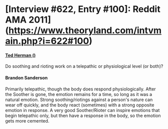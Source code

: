 # [Interview #622, Entry #100]: Reddit AMA 2011](https://www.theoryland.com/intvmain.php?i=622#100)

#### [Ted Herman ()](http://www.reddit.com/r/Fantasy/comments/k0fp8/iama_professional_fantasy_novelist_named_brandon/c2gka3r)

Do soothing and rioting work on a telepathic or physiological level (or both)?

#### Brandon Sanderson

Primarily telepathic, though the body does respond physiologically. After the Soother is gone, the emotion remains for a time, so long as it was a natural emotion. Strong soothing/riotings against a person's nature can wear off quickly, and the body react (sometimes) with a strong opposite emotion in response. A very good Soother/Rioter can inspire emotions that begin telepathic only, but then have a response in the body, so the emotion gets more cemented.

